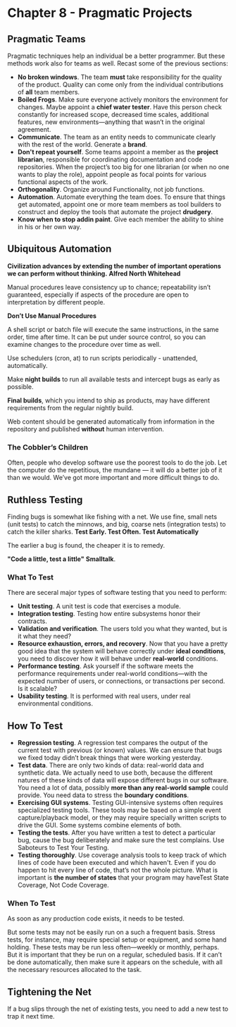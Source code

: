 # Chapter 8 - Pragmatic Projects
## Pragmatic Teams
Pragmatic techniques help an individual be a better programmer. But these methods work also for teams as well. Recast some of the previous sections:
- **No broken windows**. The team __must__ take responsibility for the quality of the product. Quality can come only from the individual contributions of __all__ team members.
- **Boiled Frogs**. Make sure everyone actively monitors the environment for changes. Maybe appoint a __chief water tester__. Have this person check constantly for increased scope, decreased time scales, additional features, new environments—anything that wasn’t in the original agreement.
- **Communicate**. The team as an entity needs to communicate clearly with the rest of the world. Generate a **brand**.
- **Don't repeat yourself**. Some teams appoint a member as the **project librarian**, responsible for coordinating documentation and code repositories. When the project’s too big for one librarian (or when no one wants to play the role), appoint people as focal points for various functional aspects of the work.
- **Orthogonality**. Organize around Functionality, not job functions.
- **Automation**. Automate everything the team does. To ensure that things get automated, appoint one or more team members as tool builders to construct and deploy the tools that automate the project **drudgery**.
- **Know when to stop addin paint**. Give each member the ability to shine in his or her own way.

## Ubiquitous Automation

**Civilization advances by extending the number of important operations we can perform without thinking.** __Alfred North Whitehead__

Manual procedures leave consistency up to chance; repeatability isn’t guaranteed, especially if aspects of the procedure are open to interpretation by different people.

**Don’t Use Manual Procedures**

A shell script or batch file will execute the same instructions, in the same order, time after time. It can be put under source control, so you can examine changes to the procedure over time as well.

Use schedulers (cron, at) to run scripts periodically - unattended, automatically.

Make __night builds__ to run all available tests and intercept bugs as early as possible.

__Final builds__, which you intend to ship as products, may have different requirements from the regular nightly build.

Web content should be generated automatically from information in the repository and published __without__ human intervention.

### The Cobbler’s Children
Often, people who develop software use the poorest tools to do the job. Let the computer do the repetitious, the mundane — it will do a better job of it than we would. We’ve got more important and more difficult things to do.

## Ruthless Testing
Finding bugs is somewhat like fishing with a net. We use fine, small nets (unit tests) to catch the minnows, and big, coarse nets (integration tests) to catch the killer sharks.
**Test Early. Test Often. Test Automatically**

The earlier a bug is found, the cheaper it is to remedy.

**"Code a little, test a little"** __Smalltalk__.

### What To Test
There are seceral major types of software testing that you need to perform:
- **Unit testing**. A unit test is code that exercises a module.
- **Integration testing**. Testing how entire subsystems honor their contracts.
- **Validation and verification**. The users told you what they wanted, but is it what they need?
- **Resource exhaustion, errors, and recovery**. Now that you have a pretty good idea that the system will behave correctly under __ideal conditions__, you need to discover how it will behave under __real-world__ conditions.
- **Performance testing**. Ask yourself if the software meets the performance requirements under real-world conditions—with the expected number of users, or connections, or transactions per second. Is it scalable? 
- **Usability testing**. It is performed with real users, under real environmental conditions.

## How To Test
- **Regression testing**. A regression test compares the output of the current test with previous (or known) values. We can ensure that bugs we fixed today didn’t break things that were working yesterday. 
- **Test data**. There are only two kinds of data: real-world data and synthetic data. We actually need to use both, because the different natures of these kinds of data will
expose different bugs in our software. You need a lot of data, possibly __more than any real-world sample__ could provide. You need data to stress the __boundary conditions__.
- **Exercising GUI systems**. Testing GUI-intensive systems often requires specialized testing tools. These tools may be based on a simple event capture/playback model,
or they may require specially written scripts to drive the GUI. Some systems combine elements of both.
- **Testing the tests**. After you have written a test to detect a particular bug, cause the bug deliberately and make sure the test complains. Use Saboteurs to Test Your Testing.
- **Testing thoroughly**. Use coverage analysis tools to keep track of which lines of code have been executed and which haven't. Even if you do happen to hit every line of code, that’s not the whole picture. What is important is __the number of states__ that your program may haveTest State Coverage, Not Code Coverage.

### When To Test
As soon as any production code exists, it needs to be tested.

But some tests may not be easily run on a such a frequent basis. Stress tests, for instance, may require special setup or equipment, and some hand holding. These tests may be run less often—weekly or monthly, perhaps. But it is important that they be run on a regular, scheduled basis. If it can’t be done automatically, then make sure it appears on
the schedule, with all the necessary resources allocated to the task.

## Tightening the Net
If a bug slips through the net of existing tests, you need to add a new test to trap it next time.